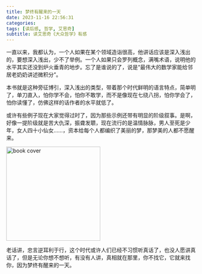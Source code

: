 ```yaml
---
title: 梦终有醒来的一天
date: 2023-11-16 22:56:31
categories:
tags: [读后感, 哲学, 艾思奇]
subtitle: 读艾思奇《大众哲学》有感
---
```

一直以来，我都认为，一个人如果在某个领域造诣很高，他讲话应该是深入浅出的，要想深入浅出，少不了举例。一个人如果只会罗列概念，满嘴术语，说明他的水平其实还没到炉火垂青的地步。忘了是谁说的了，说是“最伟大的数学家能给邻居老奶奶讲述微积分”。

本书就是这种旁征博引，深入浅出的类型，带着那个时代鲜明的语言特点，简单明了，单刀直入，怕你学不会，怕你不敢学，而不是像现在七绕八拐，怕你学会了，怕你读懂了，仿佛这样的话作者的水平就低了。

或许有些例子现在大家觉得过时了，因为那些示例还带有明显的阶级叙事。是啊，好像一提阶级就是苦大仇深，振聋发聩，现在流行的是温情脉脉，男人至死是少年，女人四十小仙女……，资本给每个人都编织了美丽的梦，那梦美的人都不愿醒来。

<img alt="book cover" src="book_cover.jpeg" width="250">

老话讲，忠言逆耳利于行，这个时代或许人们已经不习惯听真话了，也没人愿讲真话了，但是无论你想不想听，有没有人讲，真相就在那里，你不找它，它就来找你，因为梦终有醒来的一天。
